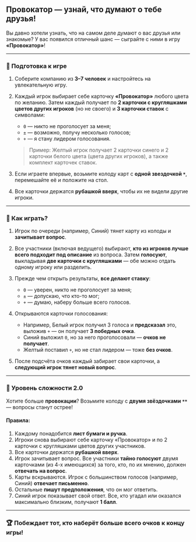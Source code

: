 ## Провокатор — узнай, что думают о тебе друзья!

Вы давно хотели узнать, что на самом деле думают о вас друзья или знакомые? У вас появился отличный шанс — сыграйте с
ними в игру **«Провокатор»**!

---

### 🔹 Подготовка к игре

1. Соберите компанию из **3–7 человек** и настройтесь на увлекательную игру.
2. Каждый игрок выбирает себе карточку **«Провокатор»** любого цвета по желанию.
   Затем каждый получает по **2 карточки с кругляшками цветов других игроков** (но не своего) и **3 карточки ставок** с
   символами:

    * `0` — никто не проголосует за меня;
    * `±` — возможно, получу несколько голосов;
    * `+` — я стану лидером голосования.

   > Пример: Желтый игрок получает 2 карточки синего и 2 карточки белого цвета (цвета других игроков), а также комплект
   карточек ставок.
3. Если играете впервые, возьмите колоду карт с **одной звездочкой `*`**, перемешайте её и положите на стол.
4. Все карточки держатся **рубашкой вверх**, чтобы их не видели другие игроки.

---

### 🔸 Как играть?

1. Игрок по очереди (например, Синий) тянет карту из колоды и **зачитывает вопрос**.
2. Все участники (включая ведущего) выбирают, **кто из игроков лучше всего подходит под описание** из вопроса.
   Затем **голосуют**, выкладывая **две карточки с кругляшками** — обе можно отдать одному игроку или разделить.
3. Прежде чем открыть результаты, **все делают ставку**:

    * `0` — уверен, никто не проголосует за меня;
    * `±` — допускаю, что кто-то мог;
    * `+` — думаю, наберу больше всего голосов.
4. Открываются карточки голосования:

    * Например, Белый игрок получил 3 голоса и **предсказал** это, выложив `+` — он получает **3 победных очка**.
    * Синий выложил `0`, но за него проголосовали — **очков не получает**.
    * Желтый поставил `+`, но не стал лидером — тоже **без очков**.
5. После подсчёта очков каждый забирает свои карточки, а **следующий игрок тянет новый вопрос**.

---

### 🔺 Уровень сложности 2.0

Хотите больше **провокации**? Возьмите колоду с **двумя звёздочками `**`** — вопросы станут острее!

#### Правила:

1. Каждому понадобится **лист бумаги и ручка**.
2. Игроки снова выбирают себе карточку «Провокатор» и по 2 карточки с кругляшками цветов других участников.
3. Все карточки держатся **рубашкой вверх**.
4. Игрок зачитывает вопрос. Все участники **тайно голосуют** двумя карточками (из 4-х имеющихся) за того, кто, по их
   мнению, должен **отвечать на вопрос**.
5. Карты вскрываются. Игрок с большинством голосов (например, Синий) **отвечает письменно**.
6. Остальные **пишут предположения**, что он мог ответить.
7. Синий игрок показывает свой ответ. Все, кто угадал или оказался максимально близким, получают **1 балл**.

---

### 🏆 Побеждает тот, кто наберёт больше всего очков к концу игры!
